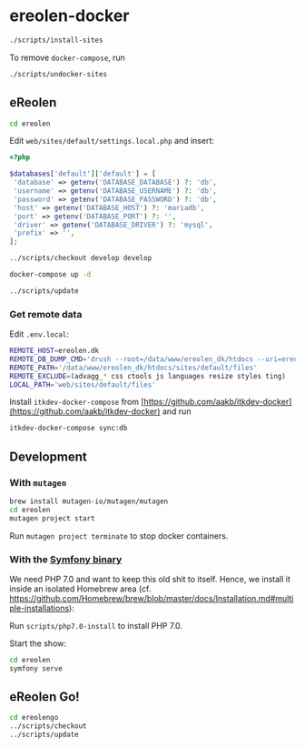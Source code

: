 # ereolen-docker

```sh
./scripts/install-sites
```

To remove `docker-compose`, run

```sh
./scripts/undocker-sites
```

## eReolen

```sh
cd ereolen
```

Edit `web/sites/default/settings.local.php` and insert:

```php
<?php

$databases['default']['default'] = [
 'database' => getenv('DATABASE_DATABASE') ?: 'db',
 'username' => getenv('DATABASE_USERNAME') ?: 'db',
 'password' => getenv('DATABASE_PASSWORD') ?: 'db',
 'host' => getenv('DATABASE_HOST') ?: 'mariadb',
 'port' => getenv('DATABASE_PORT') ?: '',
 'driver' => getenv('DATABASE_DRIVER') ?: 'mysql',
 'prefix' => '',
];
```

```sh
../scripts/checkout develop develop
```

```sh
docker-compose up -d
```

```sh
../scripts/update
```

### Get remote data

Edit `.env.local`:

```sh
REMOTE_HOST=ereolen.dk
REMOTE_DB_DUMP_CMD='drush --root=/data/www/ereolen_dk/htdocs --uri=ereolen.dk sql-dump --structure-tables-list="cache,cache_*,history,search_*,sessions,watchdog"'
REMOTE_PATH='/data/www/ereolen_dk/htdocs/sites/default/files'
REMOTE_EXCLUDE=(advagg_* css ctools js languages resize styles ting)
LOCAL_PATH='web/sites/default/files'
```

Install `itkdev-docker-compose` from
[https://github.com/aakb/itkdev-docker](https://github.com/aakb/itkdev-docker)
and run

```sh
itkdev-docker-compose sync:db
```

## Development

### With `mutagen`

```sh
brew install mutagen-io/mutagen/mutagen
cd ereolen
mutagen project start
```

Run `mutagen project terminate` to stop docker containers.


### With the [Symfony binary](https://symfony.com/download)

We need PHP 7.0 and want to keep this old shit to itself. Hence, we install it
inside an isolated Homebrew area
(cf. https://github.com/Homebrew/brew/blob/master/docs/Installation.md#multiple-installations):

Run `scripts/php7.0-install` to install PHP 7.0.

Start the show:

```sh
cd ereolen
symfony serve
```
## eReolen Go!

```sh
cd ereolengo
../scripts/checkout
../scripts/update
```
